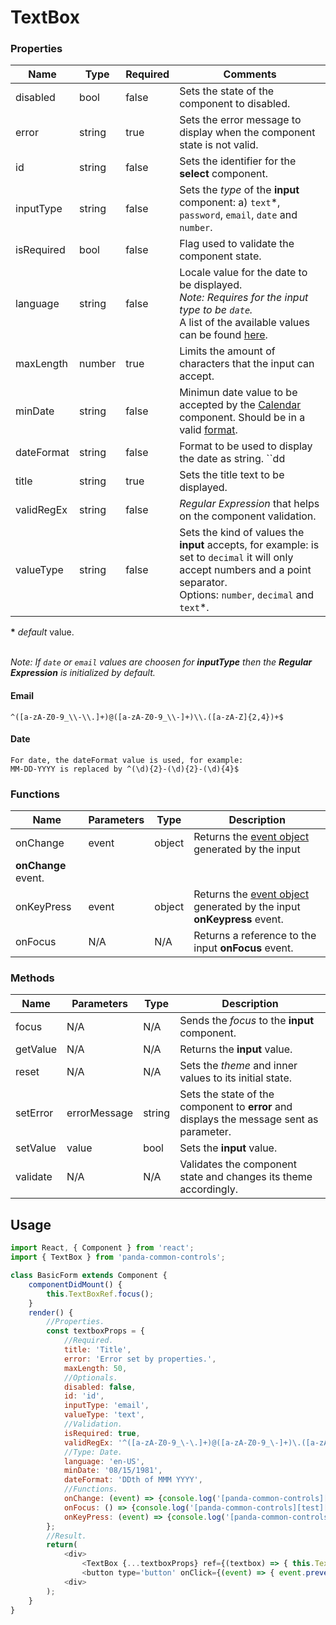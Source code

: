 # TextBox

### Properties

| Name           | Type   | Required | Comments |
| ---------------|--------|----------|----------|
| disabled       | bool   | false    | Sets the state of the component to disabled. |
| error          | string | true     | Sets the error message to display when the component state is not valid. |
| id             | string | false    | Sets the identifier for the **select** component. |
| inputType      | string | false    | Sets the _type_ of the **input** component: a) ``text``*, ``password``, ``email``, ``date`` and ``number``. |
| isRequired     | bool   | false    | Flag used to validate the component state. |
| language       | string | false    | Locale value for the date to be displayed.<br/>_Note: Requires for the input type to be ``date``._<br/>A list of the available values can be found [here](https://en.wikipedia.org/wiki/Language_localisation). |
| maxLength      | number | true     | Limits the amount of characters that the input can accept. |
| minDate        | string | false    | Minimun date value to be accepted by the [Calendar](https://github.com/pecadorcelestial/panda-common-controls/blob/master/docs/api/calendar.md) component. Should be in a valid [format](https://www.w3schools.com/js/js_date_formats.asp). |
| dateFormat     | string | false    | Format to be used to display the date as string. ``dd|DD`` for the 2 digit day, ``yyyy|YYYY`` for the 4 digits year and ``mm|MM`` for the 2 digit month or ``mmm|MMM`` for the months name instead. |
| title          | string | true     | Sets the title text to be displayed. |
| validRegEx     | string | false    | _Regular Expression_ that helps on the component validation. |
| valueType      | string | false    | Sets the kind of values the **input** accepts, for example: is set to ``decimal`` it will only accept numbers and a point separator.<br/>Options: ``number``, ``decimal`` and ``text``*. |

**\*** _default_ value.

<br/>_Note: If ``date`` or ``email`` values are choosen for **inputType** then the **Regular Expression** is initialized by default._

#### Email
```
^([a-zA-Z0-9_\\-\\.]+)@([a-zA-Z0-9_\\-]+)\\.([a-zA-Z]{2,4})+$
```

#### Date
```
For date, the dateFormat value is used, for example:
MM-DD-YYYY is replaced by ^(\d){2}-(\d){2}-(\d){4}$
```

### Functions

| Name       | Parameters | Type   | Description |
|------------|------------|--------|-------------|
| onChange   | event      | object | Returns the [event object](https://www.w3schools.com/jsref/event_onchange.asp) generated by the input 
**onChange** event. |
| onKeyPress | event      | object | Returns the [event object](https://www.w3schools.com/jsref/event_onchange.asp) generated by the input **onKeypress** event. |
| onFocus    | N/A        | N/A    | Returns a reference to the input **onFocus** event. |

### Methods

| Name     | Parameters   | Type   | Description |
|----------|--------------|--------|-------------|
| focus    | N/A          | N/A    | Sends the _focus_ to the **input** component. |
| getValue | N/A          | N/A    | Returns the **input** value. |
| reset    | N/A          | N/A    | Sets the _theme_ and inner values to its initial state. |
| setError | errorMessage | string | Sets the state of the component to **error** and displays the message sent as parameter. |
| setValue | value        | bool   | Sets the **input** value. |
| validate | N/A          | N/A    | Validates the component state and changes its theme accordingly. |

## Usage

```javascript
import React, { Component } from 'react';
import { TextBox } from 'panda-common-controls';

class BasicForm extends Component {
    componentDidMount() {
        this.TextBoxRef.focus();
    }
    render() {
        //Properties.
        const textboxProps = {
            //Required.
            title: 'Title',
            error: 'Error set by properties.',
            maxLength: 50,
            //Optionals.
            disabled: false,
            id: 'id',
            inputType: 'email',
            valueType: 'text',
            //Validation.
            isRequired: true,
            validRegEx: '^([a-zA-Z0-9_\-\.]+)@([a-zA-Z0-9_\-]+)\.([a-zA-Z]{2,4})+$',
            //Type: Date.
            language: 'en-US',
            minDate: '08/15/1981',
            dateFormat: 'DDth of MMM YYYY',
            //Functions.
            onChange: (event) => {console.log('[panda-common-controls][test][onChange] Value: ', event.target.value);},
            onFocus: () => {console.log('[panda-common-controls][test][onFocus]');},
            onKeyPress: (event) => {console.log('[panda-common-controls][test][onKeyPress] Key: ', event.which);}
        };
        //Result.
        return(
            <div>
                <TextBox {...textboxProps} ref={(textbox) => { this.TextBoxRef = textbox;}}/>
                <button type='button' onClick={(event) => { event.preventDefault(); this.TextBoxRef.validate(); }}>Validate</button>
            <div>
        );
    }
}
```
